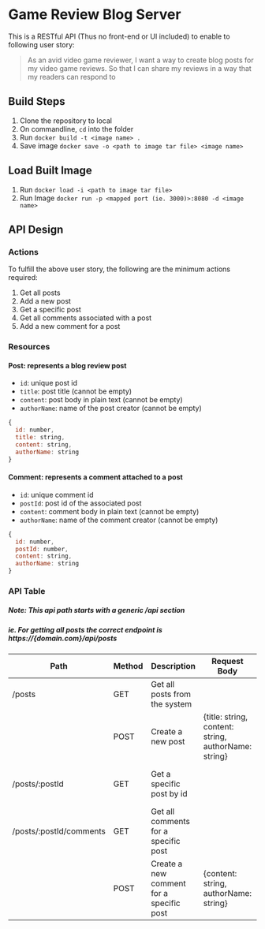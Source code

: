 # Game Review Blog Server
This is a RESTful API (Thus no front-end or UI included) to enable to following user story:
>As an avid video game reviewer,
>I want a way to create blog posts for my video game reviews.
>So that I can share my reviews in a way that my readers can respond to

## Build Steps
1. Clone the repository to local
2. On commandline, `cd` into the folder
3. Run `docker build -t <image name> .`
4. Save image `docker save -o <path to image tar file> <image name>`

## Load Built Image
1. Run `docker load -i <path to image tar file>`
2. Run Image `docker run -p <mapped port (ie. 3000)>:8080 -d <image name>`

## API Design
### Actions
To fulfill the above user story, the following are the minimum actions required:
1. Get all posts
2. Add a new post
3. Get a specific post
4. Get all comments associated with a post
5. Add a new comment for a post

### Resources
#### Post: represents a blog review post
* `id`: unique post id
* `title`: post title (cannot be empty)
* `content`: post body in plain text (cannot be empty)
* `authorName`: name of the post creator (cannot be empty)
```javascript
{
  id: number,
  title: string,
  content: string,
  authorName: string
}
```

#### Comment: represents a comment attached to a post
* `id`: unique comment id
* `postId`: post id of the associated post
* `content`: comment body in plain text (cannot be empty)
* `authorName`: name of the comment creator (cannot be empty)
```javascript
{
  id: number,
  postId: number,
  content: string,
  authorName: string
}
```

### API Table

##### Note: This api path starts with a generic /api section
#####      ie. For getting all posts the correct endpoint is https://{domain.com}/api/posts

| Path | Method | Description | Request Body | Response Status | Response Format |
| ---- | ------ | ----------- | -------------- | --------------- | --------------- |
|/posts| GET  | Get all posts from the system|  | 200(OK)        | Post[]          |
|      | POST | Create a new post | {title: string, content: string, authorName: string} | 201(CREATED), 400(BAD_REQUEST) | {data: Post} \| {error: string} |
|/posts/:postId| GET | Get a specific post by id |  | 200(OK), 404(NOT_FOUND) | {data: Post} \| {error: string} |
|/posts/:postId/comments| GET | Get all comments for a specific post |  | 200(OK), 404(NOT_FOUND) | Post[] \| [] |
| | POST | Create a new comment for a specific post | {content: string, authorName: string} | 201(CREATED), 400(BAD_REQUEST) | {data: Comment} \| {error: string} |

